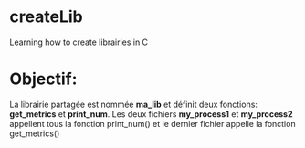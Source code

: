 # createLib
Learning how to create librairies in C
# Objectif:
La librairie partagée est nommée **ma_lib** et définit deux fonctions: 
**get_metrics** et **print_num**. Les deux fichiers **my_process1** et **my_process2** appellent tous la fonction print_num() et le dernier fichier appelle la fonction get_metrics()
